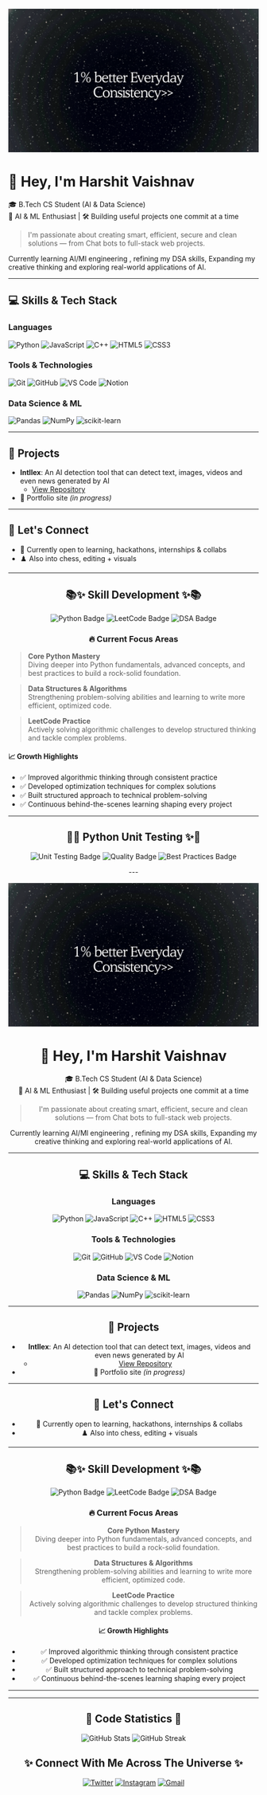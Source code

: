![Banner](/banner.jpg)

# 👋 Hey, I'm Harshit Vaishnav

🎓 B.Tech CS Student (AI & Data Science)  
🧠 AI & ML Enthusiast | 🛠️ Building useful projects one commit at a time

> I'm passionate about creating smart, efficient, secure and clean solutions — from Chat bots to full-stack web projects.

Currently learning AI/Ml engineering , refining my DSA skills, Expanding my creative thinking and exploring real-world applications of AI.

---

## 💻 Skills & Tech Stack

### Languages

![Python](https://img.shields.io/badge/Python-3776AB?style=for-the-badge&logo=python&logoColor=white)
![JavaScript](https://img.shields.io/badge/JavaScript-F7DF1E?style=for-the-badge&logo=javascript&logoColor=black)
![C++](https://img.shields.io/badge/C++-00599C?style=for-the-badge&logo=cplusplus&logoColor=white)
![HTML5](https://img.shields.io/badge/HTML5-E34F26?style=for-the-badge&logo=html5&logoColor=white)
![CSS3](https://img.shields.io/badge/CSS3-1572B6?style=for-the-badge&logo=css3&logoColor=white)

### Tools & Technologies

![Git](https://img.shields.io/badge/Git-F05032?style=for-the-badge&logo=git&logoColor=white)
![GitHub](https://img.shields.io/badge/GitHub-181717?style=for-the-badge&logo=github&logoColor=white)
![VS Code](https://img.shields.io/badge/VS_Code-007ACC?style=for-the-badge&logo=visualstudiocode&logoColor=white)
![Notion](https://img.shields.io/badge/Notion-000000?style=for-the-badge&logo=notion&logoColor=white)

### Data Science & ML

![Pandas](https://img.shields.io/badge/Pandas-150458?style=for-the-badge&logo=pandas&logoColor=white)
![NumPy](https://img.shields.io/badge/NumPy-013243?style=for-the-badge&logo=numpy&logoColor=white)
![scikit-learn](https://img.shields.io/badge/scikit--learn-F7931E?style=for-the-badge&logo=scikitlearn&logoColor=white)

---

## 🚀 Projects

- **Intllex**: An AI detection tool that can detect text, images, videos and even news generated by AI
  - [View Repository](https://github.com/harshit0017pro/Intellex)
- 💼 Portfolio site *(in progress)*

---

## 💬 Let's Connect

- 🤝 Currently open to learning, hackathons, internships & collabs
- ♟️ Also into chess, editing + visuals

---

<h2 align="center">📚✨ Skill Development ✨📚</h2>

<p align="center">
  <img src="https://img.shields.io/badge/Python-Advanced-3776AB?style=for-the-badge&logo=python&logoColor=white" alt="Python Badge"/>
  <img src="https://img.shields.io/badge/LeetCode-Problem_Solving-FFA116?style=for-the-badge&logo=leetcode&logoColor=black" alt="LeetCode Badge"/>
  <img src="https://img.shields.io/badge/DSA-Learning-00C853?style=for-the-badge&logo=databricks&logoColor=white" alt="DSA Badge"/>
</p>

<div align="center">

### 🔥 Current Focus Areas

</div>

> **Core Python Mastery**  
> Diving deeper into Python fundamentals, advanced concepts, and best practices to build a rock-solid foundation.

> **Data Structures & Algorithms**  
> Strengthening problem-solving abilities and learning to write more efficient, optimized code.

> **LeetCode Practice**  
> Actively solving algorithmic challenges to develop structured thinking and tackle complex problems.

#### 📈 Growth Highlights

- ✅ Improved algorithmic thinking through consistent practice
- ✅ Developed optimization techniques for complex solutions
- ✅ Built structured approach to technical problem-solving
- ✅ Continuous behind-the-scenes learning shaping every project

---

<h2 align="center">🧪✨ Python Unit Testing ✨🧪</h2>

<p align="center">
  <img src="https://img.shields.io/badge/Unit_Testing-Professional-00599C?style=for-the-badge&logo=pytest&logoColor=white" alt="Unit Testing Badge"/>
  <img src="https://img.shields.io/badge/Code_Quality-High-success?style=for-the-badge&logo=codacy&logoColor=white" alt="Quality Badge"/>
  <img src="https://img.shields.io/badge/Best_Practices-Committed-blueviolet?style=for-the-badge&logo=checkmarx&logoColor=white" alt="Best Practices Badge"/>
</p>

<div align="center">
---

<div align="center">
  
</div>

![Banner](/banner.jpg)

# 👋 Hey, I'm Harshit Vaishnav

🎓 B.Tech CS Student (AI & Data Science)  
🧠 AI & ML Enthusiast | 🛠️ Building useful projects one commit at a time

> I'm passionate about creating smart, efficient, secure and clean solutions — from Chat bots to full-stack web projects.

Currently learning AI/Ml engineering , refining my DSA skills, Expanding my creative thinking and exploring real-world applications of AI.

---

## 💻 Skills & Tech Stack

### Languages

![Python](https://img.shields.io/badge/Python-3776AB?style=for-the-badge&logo=python&logoColor=white)
![JavaScript](https://img.shields.io/badge/JavaScript-F7DF1E?style=for-the-badge&logo=javascript&logoColor=black)
![C++](https://img.shields.io/badge/C++-00599C?style=for-the-badge&logo=cplusplus&logoColor=white)
![HTML5](https://img.shields.io/badge/HTML5-E34F26?style=for-the-badge&logo=html5&logoColor=white)
![CSS3](https://img.shields.io/badge/CSS3-1572B6?style=for-the-badge&logo=css3&logoColor=white)

### Tools & Technologies

![Git](https://img.shields.io/badge/Git-F05032?style=for-the-badge&logo=git&logoColor=white)
![GitHub](https://img.shields.io/badge/GitHub-181717?style=for-the-badge&logo=github&logoColor=white)
![VS Code](https://img.shields.io/badge/VS_Code-007ACC?style=for-the-badge&logo=visualstudiocode&logoColor=white)
![Notion](https://img.shields.io/badge/Notion-000000?style=for-the-badge&logo=notion&logoColor=white)

### Data Science & ML

![Pandas](https://img.shields.io/badge/Pandas-150458?style=for-the-badge&logo=pandas&logoColor=white)
![NumPy](https://img.shields.io/badge/NumPy-013243?style=for-the-badge&logo=numpy&logoColor=white)
![scikit-learn](https://img.shields.io/badge/scikit--learn-F7931E?style=for-the-badge&logo=scikitlearn&logoColor=white)

---

## 🚀 Projects

- **Intllex**: An AI detection tool that can detect text, images, videos and even news generated by AI
  - [View Repository](https://github.com/harshit0017pro/Intellex)
- 💼 Portfolio site *(in progress)*

---

## 💬 Let's Connect

- 🤝 Currently open to learning, hackathons, internships & collabs
- ♟️ Also into chess, editing + visuals

---

<h2 align="center">📚✨ Skill Development ✨📚</h2>

<p align="center">
  <img src="https://img.shields.io/badge/Python-Advanced-3776AB?style=for-the-badge&logo=python&logoColor=white" alt="Python Badge"/>
  <img src="https://img.shields.io/badge/LeetCode-Problem_Solving-FFA116?style=for-the-badge&logo=leetcode&logoColor=black" alt="LeetCode Badge"/>
  <img src="https://img.shields.io/badge/DSA-Learning-00C853?style=for-the-badge&logo=databricks&logoColor=white" alt="DSA Badge"/>
</p>

<div align="center">

### 🔥 Current Focus Areas

</div>

> **Core Python Mastery**  
> Diving deeper into Python fundamentals, advanced concepts, and best practices to build a rock-solid foundation.

> **Data Structures & Algorithms**  
> Strengthening problem-solving abilities and learning to write more efficient, optimized code.

> **LeetCode Practice**  
> Actively solving algorithmic challenges to develop structured thinking and tackle complex problems.

#### 📈 Growth Highlights

- ✅ Improved algorithmic thinking through consistent practice
- ✅ Developed optimization techniques for complex solutions
- ✅ Built structured approach to technical problem-solving
- ✅ Continuous behind-the-scenes learning shaping every project

---

<div align="center">
  
</div>

---

<div align="center">

## 🌌 **Code Statistics** 🌌

![GitHub Stats](https://github-readme-stats.vercel.app/api?username=harshit0017pro&show_icons=true&theme=tokyonight&hide_border=true&bg_color=0D1117&title_color=58a6ff&icon_color=58a6ff&text_color=c9d1d9)
![GitHub Streak](https://streak-stats.demolab.com?user=harshit0017pro&theme=tokyonight&hide_border=true&background=0D1117&ring=58a6ff&fire=58a6ff&currStreakLabel=58a6ff)

## ✨ Connect With Me Across The Universe ✨

[![Twitter](https://img.shields.io/badge/Twitter-1DA1F2?style=for-the-badge&logo=twitter&logoColor=white)](https://twitter.com/harshit0017pro)
[![Instagram](https://img.shields.io/badge/Instagram-E4405F?style=for-the-badge&logo=instagram&logoColor=white)](https://www.instagram.com/harshit0017pro)
[![Gmail](https://img.shields.io/badge/Gmail-EA4335?style=for-the-badge&logo=gmail&logoColor=white)](mailto:vaishnavharshit2005@gmail.com)

</div>
